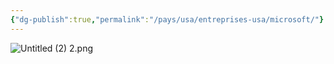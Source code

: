 ```yaml
---
{"dg-publish":true,"permalink":"/pays/usa/entreprises-usa/microsoft/"}
---
```



![Untitled (2) 2.png](/img/user/Untitled%20(2)%202.png)